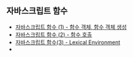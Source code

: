 ## 자바스크립트 함수

- [자바스크립트 함수 (1) - 함수 객체, 함수 객체 생성](https://meetup.toast.com/posts/118)
- [자바스크립트 함수 (2) - 함수 호출](https://meetup.toast.com/posts/123)
- [자바스크립트 함수(3) - Lexical Environment](https://meetup.toast.com/posts/129)
- 